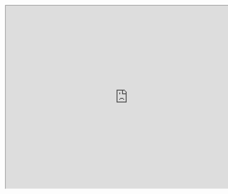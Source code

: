 <iframe src="https://public.tableau.com/views/Book2_19550/Sheet1?:embed=y&:display_count=yes&publish=yes&:origin=viz_share_link" width="800" height="600"></iframe>
